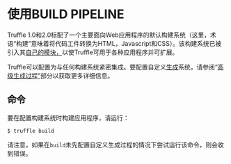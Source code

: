 # 使用BUILD PIPELINE

Truffle 1.0和2.0标配了一个主要面向Web应用程序的默认构建系统（这里，术语“构建”意味着将代码工件转换为HTML，Javascript和CSS）。该构建系统已被引入其[自己的模块，](https://github.com/trufflesuite/truffle-default-builder/tree/master)以使Truffle可用于各种应用程序并可扩展。

Truffle可以配置为与任何构建系统紧密集成。要配置自定义[生成](https://truffleframework.com/docs/advanced/build_processes)系统，请参阅“[高级生成过程”](https://truffleframework.com/docs/advanced/build_processes)部分以获取更多详细信息。

## 命令

要在配置构建系统时构建应用程序，请运行：

```
$ truffle build
```

请注意，如果在`build`未先配置自定义生成过程的情况下尝试运行该命令，则会收到错误。

